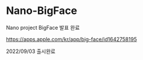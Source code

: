 # Nano-BigFace
Nano project BigFace
 발표 완료

https://apps.apple.com/kr/app/big-face/id1642758195

 2022/09/03 
 출시완료
